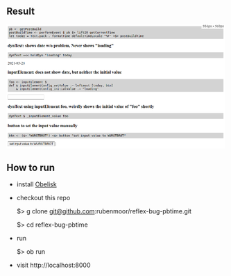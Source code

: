## Result

![screenshot of resulting page](reflex-bug.bmp)

## How to run

- install [Obelisk](https://github.com/obsidiansystems/obelisk)
- checkout this repo

    $> g clone git@github.com:rubenmoor/reflex-bug-pbtime.git

    $> cd reflex-bug-pbtime

- run

    $> ob run

- visit http://localhost:8000
